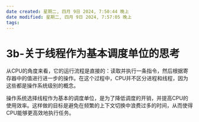 ```yaml
---
date created: 星期二, 四月 9日 2024, 7:50:44 晚上
date modified: 星期二, 四月 9日 2024, 7:57:05 晚上
tags: 
---
```


# 3b-关于线程作为基本调度单位的思考

从CPU的角度来看，它的运行流程是直接的：读取并执行一条指令，然后根据寄存器中的值进行进一步的操作。在这个过程中，CPU并不区分进程和线程，因为这些都是操作系统级别的概念。

操作系统选择线程作为基本的调度单位，是为了降低调度的开销，并提高CPU的使用效率。这样做的目标是避免在频繁的上下文切换中浪费过多的时间，从而使得CPU能够更高效地执行任务。